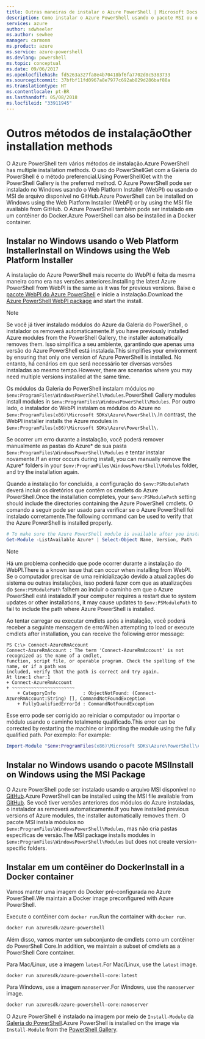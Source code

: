 ```yaml
---
title: Outras maneiras de instalar o Azure PowerShell | Microsoft Docs
description: Como instalar o Azure PowerShell usando o pacote MSI ou o Web Platform Installer.
services: azure
author: sdwheeler
ms.author: sewhee
manager: carmonm
ms.product: azure
ms.service: azure-powershell
ms.devlang: powershell
ms.topic: conceptual
ms.date: 09/06/2017
ms.openlocfilehash: fd5263a327fa8e4b70418bf6fa7702d8c5383733
ms.sourcegitcommit: 37bfbf11fd0967a8e7977c692ab829d286baf88a
ms.translationtype: HT
ms.contentlocale: pt-BR
ms.lasthandoff: 05/08/2018
ms.locfileid: "33911945"
---
```

# <a name="other-installation-methods"></a><span data-ttu-id="49ff9-103">Outros métodos de instalação</span><span class="sxs-lookup"><span data-stu-id="49ff9-103">Other installation methods</span></span>

<span data-ttu-id="49ff9-104">O Azure PowerShell tem vários métodos de instalação.</span><span class="sxs-lookup"><span data-stu-id="49ff9-104">Azure PowerShell has multiple installation methods.</span></span> <span data-ttu-id="49ff9-105">O uso do PowerShellGet com a Galeria do PowerShell é o método preferencial.</span><span class="sxs-lookup"><span data-stu-id="49ff9-105">Using PowerShellGet with the PowerShell Gallery is the preferred method.</span></span> <span data-ttu-id="49ff9-106">O Azure PowerShell pode ser instalado no Windows usando o Web Platform Installer (WebPI) ou usando o MSI de arquivo disponível no GitHub.</span><span class="sxs-lookup"><span data-stu-id="49ff9-106">Azure PowerShell can be installed on Windows using the Web Platform Installer (WebPI) or by using the MSI file available from GitHub.</span></span> <span data-ttu-id="49ff9-107">O Azure PowerShell também pode ser instalado em um contêiner do Docker.</span><span class="sxs-lookup"><span data-stu-id="49ff9-107">Azure PowerShell can also be installed in a Docker container.</span></span>

## <a name="install-on-windows-using-the-web-platform-installer"></a><span data-ttu-id="49ff9-108">Instalar no Windows usando o Web Platform Installer</span><span class="sxs-lookup"><span data-stu-id="49ff9-108">Install on Windows using the Web Platform Installer</span></span>

<span data-ttu-id="49ff9-109">A instalação do Azure PowerShell mais recente do WebPI é feita da mesma maneira como era nas versões anteriores.</span><span class="sxs-lookup"><span data-stu-id="49ff9-109">Installing the latest Azure PowerShell from WebPI is the same as it was for previous versions.</span></span>
<span data-ttu-id="49ff9-110">Baixe o [pacote WebPI do Azure PowerShell](http://aka.ms/webpi-azps) e inicie a instalação.</span><span class="sxs-lookup"><span data-stu-id="49ff9-110">Download the [Azure PowerShell WebPI package](http://aka.ms/webpi-azps) and start the install.</span></span>

> [!NOTE]
> <span data-ttu-id="49ff9-111">Se você já tiver instalado módulos do Azure da Galeria do PowerShell, o instalador os removerá automaticamente.</span><span class="sxs-lookup"><span data-stu-id="49ff9-111">If you have previously installed Azure modules from the PowerShell Gallery, the installer automatically removes them.</span></span> <span data-ttu-id="49ff9-112">Isso simplifica a seu ambiente, garantindo que apenas uma versão do Azure PowerShell está instalada.</span><span class="sxs-lookup"><span data-stu-id="49ff9-112">This simplifies your environment by ensuring that only one version of Azure PowerShell is installed.</span></span> <span data-ttu-id="49ff9-113">No entanto, há cenários em que será necessário ter diversas versões instaladas ao mesmo tempo.</span><span class="sxs-lookup"><span data-stu-id="49ff9-113">However, there are scenarios where you may need multiple versions installed at the same time.</span></span>
>
> <span data-ttu-id="49ff9-114">Os módulos da Galeria do PowerShell instalam módulos no `$env:ProgramFiles\WindowsPowerShell\Modules`.</span><span class="sxs-lookup"><span data-stu-id="49ff9-114">PowerShell Gallery modules install modules in `$env:ProgramFiles\WindowsPowerShell\Modules`.</span></span> <span data-ttu-id="49ff9-115">Por outro lado, o instalador do WebPI instalam os módulos do Azure no `$env:ProgramFiles(x86)\Microsoft SDKs\Azure\PowerShell\`.</span><span class="sxs-lookup"><span data-stu-id="49ff9-115">In contrast, the WebPI installer installs the Azure modules in `$env:ProgramFiles(x86)\Microsoft SDKs\Azure\PowerShell\`.</span></span>
>
> <span data-ttu-id="49ff9-116">Se ocorrer um erro durante a instalação, você poderá remover manualmente as pastas do Azure\* de sua pasta `$env:ProgramFiles\WindowsPowerShell\Modules` e tentar instalar novamente.</span><span class="sxs-lookup"><span data-stu-id="49ff9-116">If an error occurs during install, you can manually remove the Azure\* folders in your `$env:ProgramFiles\WindowsPowerShell\Modules` folder, and try the installation again.</span></span>

<span data-ttu-id="49ff9-117">Quando a instalação for concluída, a configuração do `$env:PSModulePath` deverá incluir os diretórios que contêm os cmdlets do Azure PowerShell.</span><span class="sxs-lookup"><span data-stu-id="49ff9-117">Once the installation completes, your `$env:PSModulePath` setting should include the directories containing the Azure PowerShell cmdlets.</span></span> <span data-ttu-id="49ff9-118">O comando a seguir pode ser usado para verificar se o Azure PowerShell foi instalado corretamente.</span><span class="sxs-lookup"><span data-stu-id="49ff9-118">The following command can be used to verify that the Azure PowerShell is installed properly.</span></span>

```powershell
# To make sure the Azure PowerShell module is available after you install
Get-Module -ListAvailable Azure* | Select-Object Name, Version, Path
```

> [!NOTE]
> <span data-ttu-id="49ff9-119">Há um problema conhecido que pode ocorrer durante a instalação do WebPI.</span><span class="sxs-lookup"><span data-stu-id="49ff9-119">There is a known issue that can occur when installing from WebPI.</span></span> <span data-ttu-id="49ff9-120">Se o computador precisar de uma reinicialização devido a atualizações do sistema ou outras instalações, isso poderá fazer com que as atualizações do `$env:PSModulePath` falhem ao incluir o caminho em que o Azure PowerShell está instalado.</span><span class="sxs-lookup"><span data-stu-id="49ff9-120">If your computer requires a restart due to system updates or other installations, it may cause updates to `$env:PSModulePath` to fail to include the path where Azure PowerShell is installed.</span></span>

<span data-ttu-id="49ff9-121">Ao tentar carregar ou executar cmdlets após a instalação, você poderá receber a seguinte mensagem de erro:</span><span class="sxs-lookup"><span data-stu-id="49ff9-121">When attempting to load or execute cmdlets after installation, you can receive the following error message:</span></span>

```
PS C:\> Connect-AzureRmAccount
Connect-AzureRmAccount : The term 'Connect-AzureRmAccount' is not recognized as the name of a cmdlet,
function, script file, or operable program. Check the spelling of the name, or if a path was
included, verify that the path is correct and try again.
At line:1 char:1
+ Connect-AzureRmAccount
+ ~~~~~~~~~~~~~~~~~~~~~~~
    + CategoryInfo          : ObjectNotFound: (Connect-AzureRmAccount:String) [], CommandNotFoundException
    + FullyQualifiedErrorId : CommandNotFoundException
```

<span data-ttu-id="49ff9-122">Esse erro pode ser corrigido ao reiniciar o computador ou importar o módulo usando o caminho totalmente qualificado.</span><span class="sxs-lookup"><span data-stu-id="49ff9-122">This error can be corrected by restarting the machine or importing the module using the fully qualified path.</span></span> <span data-ttu-id="49ff9-123">Por exemplo: </span><span class="sxs-lookup"><span data-stu-id="49ff9-123">For example:</span></span>

```powershell
Import-Module "$env:ProgramFiles(x86)\Microsoft SDKs\Azure\PowerShell\AzureRM.psd1"
```

## <a name="install-on-windows-using-the-msi-package"></a><span data-ttu-id="49ff9-124">Instalar no Windows usando o pacote MSI</span><span class="sxs-lookup"><span data-stu-id="49ff9-124">Install on Windows using the MSI Package</span></span>

<span data-ttu-id="49ff9-125">O Azure PowerShell pode ser instalado usando o arquivo MSI disponível no [GitHub](https://aka.ms/azps-release).</span><span class="sxs-lookup"><span data-stu-id="49ff9-125">Azure PowerShell can be installed using the MSI file available from [GitHub](https://aka.ms/azps-release).</span></span> <span data-ttu-id="49ff9-126">Se você tiver versões anteriores dos módulos do Azure instaladas, o instalador as removerá automaticamente.</span><span class="sxs-lookup"><span data-stu-id="49ff9-126">If you have installed previous versions of Azure modules, the installer automatically removes them.</span></span> <span data-ttu-id="49ff9-127">O pacote MSI instala módulos no `$env:ProgramFiles\WindowsPowerShell\Modules`, mas não cria pastas específicas de versão.</span><span class="sxs-lookup"><span data-stu-id="49ff9-127">The MSI package installs modules in `$env:ProgramFiles\WindowsPowerShell\Modules` but does not create version-specific folders.</span></span>

## <a name="install-in-a-docker-container"></a><span data-ttu-id="49ff9-128">Instalar em um contêiner do Docker</span><span class="sxs-lookup"><span data-stu-id="49ff9-128">Install in a Docker container</span></span>

<span data-ttu-id="49ff9-129">Vamos manter uma imagem do Docker pré-configurada no Azure PowerShell.</span><span class="sxs-lookup"><span data-stu-id="49ff9-129">We maintain a Docker image preconfigured with Azure PowerShell.</span></span>

<span data-ttu-id="49ff9-130">Execute o contêiner com `docker run`.</span><span class="sxs-lookup"><span data-stu-id="49ff9-130">Run the container with `docker run`.</span></span>

```powershell
docker run azuresdk/azure-powershell
```

<span data-ttu-id="49ff9-131">Além disso, vamos manter um subconjunto de cmdlets como um contêiner do PowerShell Core.</span><span class="sxs-lookup"><span data-stu-id="49ff9-131">In addition, we maintain a subset of cmdlets as a PowerShell Core container.</span></span>

<span data-ttu-id="49ff9-132">Para Mac/Linux, use a imagem `latest`.</span><span class="sxs-lookup"><span data-stu-id="49ff9-132">For Mac/Linux, use the `latest` image.</span></span>

```bash
docker run azuresdk/azure-powershell-core:latest
```

<span data-ttu-id="49ff9-133">Para Windows, use a imagem `nanoserver`.</span><span class="sxs-lookup"><span data-stu-id="49ff9-133">For Windows, use the `nanoserver` image.</span></span>

```powershell
docker run azuresdk/azure-powershell-core:nanoserver
```

<span data-ttu-id="49ff9-134">O Azure PowerShell é instalado na imagem por meio de `Install-Module` da [Galeria do PowerShell](https://www.powershellgallery.com/).</span><span class="sxs-lookup"><span data-stu-id="49ff9-134">Azure PowerShell is installed on the image via `Install-Module` from the [PowerShell Gallery](https://www.powershellgallery.com/).</span></span>
